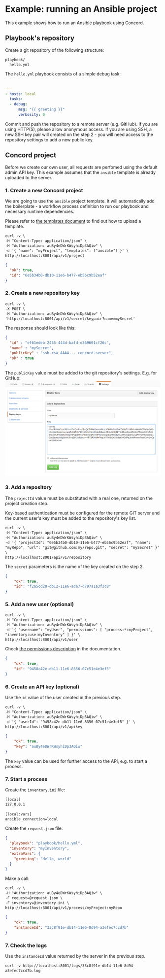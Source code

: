 # Example: running an Ansible project

This example shows how to run an Ansible playbook using Concord.

## Playbook's repository

Create a git repository of the following structure:

```
playbook/
  hello.yml
```

The `hello.yml` playbook consists of a simple debug task:

```yaml

---
- hosts: local
  tasks:
  - debug:
      msg: "{{ greeting }}"
      verbosity: 0
```

Commit and push the repository to a remote server (e.g. GitHub). If you are using HTTP(S), please
allow anonymous access. If you are using SSH, a new SSH key pair will created on the step 2 - you
will need access to the repository settings to add a new public key.

## Concord project

Before we create our own user, all requests are perfomed using the default admin API key.
This example assumes that the `ansible` template is already uploaded to the server.

### 1. Create a new Concord project

We are going to use the `ansible` project template. It will automatically add the
boilerplate - a workflow process definition to run our playbook and necessary runtime dependencies.

Please refer to [the templates document](../templates.md) to find out how to upload a template.

```
curl -v \
-H "Content-Type: application/json" \
-H "Authorization: auBy4eDWrKWsyhiDp3AQiw" \
-d '{ "name": "myProject", "templates": ["ansible"] }' \
http://localhost:8001/api/v1/project
```

```json
{
  "ok": true,
  "id": "6e5b34b0-db10-11e6-b477-eb56c9b52eaf"
}
```

### 2. Create a new repository key

```
curl -v \
-X POST \
-H "Authorization: auBy4eDWrKWsyhiDp3AQiw" \
'http://localhost:8001/api/v1/secret/keypair?name=mySecret'
```

The response should look like this:

```json
{
  "id" : "ef61edeb-2455-444d-bafd-e369601cf26c",
  "name" : "mySecret",
  "publicKey" : "ssh-rsa AAAA... concord-server",
  "ok" : true
}
```

The `publicKey` value must be added to the git repository's settings.
E.g. for GitHub: ![Deploy keys](./key.png)

### 3. Add a repository

The `projectId` value must be substituted with a real one, returned on the project creation step.

Key-based authentication must be configured for the remote GIT server and the current user's key
must be added to the repository's key list.

```
curl -v \
-H "Content-Type: application/json" \
-H "Authorization: auBy4eDWrKWsyhiDp3AQiw" \
-d '{ "projectId": "6e5b34b0-db10-11e6-b477-eb56c9b52eaf", "name": "myRepo", "url": "git@github.com:my/repo.git", "secret": "mySecret" }' \
http://localhost:8001/api/v1/repository
```

The `secret` parameters is the name of the key created on the step 2.

```json
{
    "ok": true,
    "id": "f2a5cd28-db12-11e6-ada7-d797a1a3f3c8"
}
```

### 5. Add a new user (optional)

```
curl -v \
-H "Content-Type: application/json" \
-H "Authorization: auBy4eDWrKWsyhiDp3AQiw" \
-d '{ "username": "myUser", "permissions": [ "process:*:myProject", "inventory:use:myInventory" ] }' \
http://localhost:8001/api/v1/user
```

Check [the permissions description](../security.md#permissions) in the documentation.

```json
{
    "ok": true,
    "id": "9458c42e-db11-11e6-8356-07c51e4e3ef5"
}
```

### 6. Create an API key (optional)

Use the `id` value of the user created in the previous step.

```
curl -v \
-H "Content-Type: application/json" \
-H "Authorization: auBy4eDWrKWsyhiDp3AQiw" \
-d '{ "userId": "9458c42e-db11-11e6-8356-07c51e4e3ef5" }' \
http://localhost:8001/api/v1/apikey
```

```json
{
    "ok": true,
    "key": "auBy4eDWrKWsyhiDp3AQiw"
}
```

The `key` value can be used for further access to the API, e.g. to start a process.

### 7. Start a process

Create the `inventory.ini` file:

```text
[local]
127.0.0.1

[local:vars]
ansible_connection=local
```

Create the `request.json` file:

```json
{
  "playbook": "playbook/hello.yml",
  "inventory": "myInventory",
  "extraVars": {
    "greeting": "Hello, world"
  }
}
```

Make a call:

```
curl -v \
-H "Authorization: auBy4eDWrKWsyhiDp3AQiw" \
-F request=@request.json \
-F inventory=@inventory.ini \
http://localhost:8001/api/v1/process/myProject:myRepo
```

```json
{
    "ok": true,
    "instanceId": "33c8f91e-db14-11e6-8d94-a3efec7ccd7b"
}
```

### 7. Check the logs

Use the `instanceId` value returned by the server in the previous step.

```
curl -v http://localhost:8001/logs/33c8f91e-db14-11e6-8d94-a3efec7ccd7b.log
```
